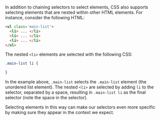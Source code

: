 In addition to chaining selectors to select elements, CSS also supports selecting elements that are nested within other HTML elements. For instance, consider the following HTML:

```html
<ul class='main-list'>
  <li> ... </li>
  <li> ... </li>
  <li> ... </li>
</ul>
```

The nested `<li>` elements are selected with the following CSS:

```css
.main-list li {

}
```

In the example above, `.main-list` selects the `.main-list` element (the unordered list element). The nested `<li>` are selected by adding `li` to the selector, separated by a space, resulting in `.main-list li` as the final selector (note the space in the selector).

Selecting elements in this way can make our selectors even more specific by making sure they appear in the context we expect.